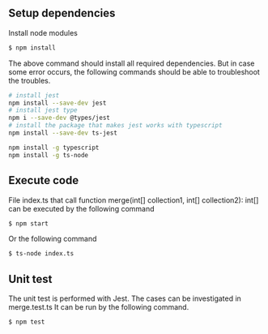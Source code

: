 ## Setup dependencies
Install node modules
```bash
$ npm install
```
The above command should install all required dependencies. 
But in case some error occurs, the following commands should be able to troubleshoot the troubles.
```bash
# install jest
npm install --save-dev jest
# install jest type
npm i --save-dev @types/jest
# install the package that makes jest works with typescript
npm install --save-dev ts-jest

npm install -g typescript
npm install -g ts-node

```
## Execute code
File index.ts that call function merge(int[] collection1, int[] collection2): int[] can be executed by the following command
```bash
$ npm start
```
Or the following command
```bash
$ ts-node index.ts
```

## Unit test
The unit test is performed with Jest.
The cases can be investigated in merge.test.ts
It can be run by the following command.

```bash
$ npm test
```

